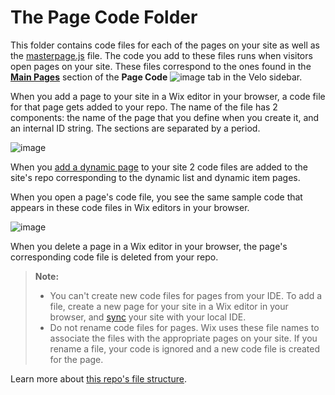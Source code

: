 # The Page Code Folder

This folder contains code files for each of the pages on your site as well as the [masterpage.js](https://support.wix.com/en/article/velo-working-with-the-velo-sidebar#global-site) file. The code you add to these files runs when visitors open pages on your site. These files correspond to the ones found in the [**Main Pages**](https://support.wix.com/en/article/velo-working-with-the-velo-sidebar#main-pages) section of the **Page Code** ![image](https://user-images.githubusercontent.com/89579857/184645988-6d4ee6d3-34ab-45bc-b914-5779a7de0cad.png) tab in the Velo sidebar.

When you add a page to your site in a Wix editor in your browser, a code file for that page gets added to your repo. The name of the file has 2 components: the name of the page that you define when you create it, and an internal ID string. The sections are separated by a period. 

![image](https://user-images.githubusercontent.com/89579857/188305074-6e2ee718-13b8-435d-9c75-bcb126f35718.png)

When you [add a dynamic page](https://support.wix.com/en/article/content-manager-about-dynamic-pages#adding-dynamic-pages) to your site 2 code files are added to the site's repo corresponding to the dynamic list and dynamic item pages.

When you open a page's code file, you see the same sample code that appears in these code files in Wix editors in your browser.  

![image](https://user-images.githubusercontent.com/89579857/184646571-1e14f166-2b86-4f21-bf57-83468251bca8.png)

When you delete a page in a Wix editor in your browser, the page's corresponding code file is deleted from your repo.

> **Note:**
> * You can't create new code files for pages from your IDE. To add a file, create a new page for your site in a Wix editor in your browser, and [sync](https://support.wix.com/en/article/velo-working-with-the-local-editor-beta#sync-design-changes-to-your-ide) your site with your local IDE.
> * Do not rename code files for pages. Wix uses these file names to associate the files with the appropriate pages on your site. If you rename a file, your code is ignored and a new code file is created for the page.

Learn more about [this repo's file structure](https://support.wix.com/en/article/velo-understanding-your-sites-github-repository-beta).
